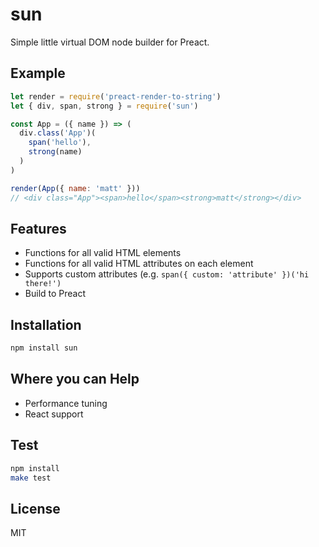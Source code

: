 
# sun

  Simple little virtual DOM node builder for Preact.

## Example

```js
let render = require('preact-render-to-string')
let { div, span, strong } = require('sun')

const App = ({ name }) => (
  div.class('App')(
    span('hello'),
    strong(name)
  )
)

render(App({ name: 'matt' }))
// <div class="App"><span>hello</span><strong>matt</strong></div>
```

## Features

- Functions for all valid HTML elements
- Functions for all valid HTML attributes on each element
- Supports custom attributes (e.g. `span({ custom: 'attribute' })('hi there!')`
- Build to Preact

## Installation

```bash
npm install sun
```

## Where you can Help

- Performance tuning
- React support

## Test

```bash
npm install
make test
```

## License

MIT
